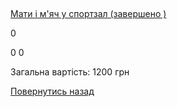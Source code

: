 ## 
[Мати і м&#39;яч у спортзал (завершено )](/info/for-grads/мати-і-мяч-у-спортзал/)

0

0
0

Загальна вартість: 1200 грн

<!-- <form action="/%D0%B4%D0%BB%D1%8F-%D0%B2%D0%B8%D0%BF%D1%83%D1%81%D0%BA%D0%BD%D0%B8%D0%BA%D1%96%D0%B2/%D0%BC%D0%B0%D1%82%D0%B8-%D1%96-%D0%BC%D1%8F%D1%87-%D1%83-%D1%81%D0%BF%D0%BE%D1%80%D1%82%D0%B7%D0%B0%D0%BB" class="donateform" enctype="multipart/form-data" method="post"><input id="Email" name="Email" placeholder="email@domain.com" type="email" value="" /><input id="Name" name="Name" placeholder="Вася Пупкін" type="text" value="" /><input type="number" id="Amount" name="Amount" placeholder="100 UAH" />
<input type="hidden" id="ProjectId" name="ProjectId" value="1183" />
<input type="hidden" id="Subscribe" name="Subscribe" value="fasle" />
<input type="submit" value="Зробити внесок" />
<input name='ufprt' type='hidden' value='68CBCFF8D2B2318989C78729786A9B93F693F974CCE4518952A29C9CADB47981EB84F4AAD33257ED66D372ED41C7FFD7E868596E1683BFB17C1D82DEF0F1DB59CF22C49C50B9398D159A4B860DE281EFB1423377D26D1DBF52A06C7A765E9B3A1CFC23886772DE65EAEFD2CB44456CAE49403D8DE42B61C444AD61965EB0BD668CEBBC8E776972A21824BEB170E67827' /></form> -->

[Повернутись назад](/info/for-grads/)
